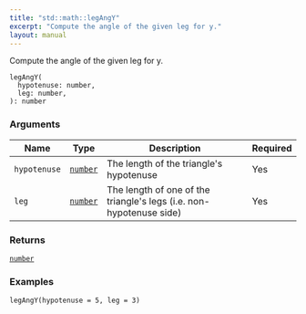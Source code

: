 ```yaml
---
title: "std::math::legAngY"
excerpt: "Compute the angle of the given leg for y."
layout: manual
---
```


Compute the angle of the given leg for y.



```kcl
legAngY(
  hypotenuse: number,
  leg: number,
): number
```

### Arguments

| Name | Type | Description | Required |
|----------|------|-------------|----------|
| `hypotenuse` | [`number`](/docs/kcl-std/types/std-types-number) | The length of the triangle's hypotenuse | Yes |
| `leg` | [`number`](/docs/kcl-std/types/std-types-number) | The length of one of the triangle's legs (i.e. non-hypotenuse side) | Yes |

### Returns

[`number`](/docs/kcl-std/types/std-types-number)


### Examples

```kcl
legAngY(hypotenuse = 5, leg = 3)
```



